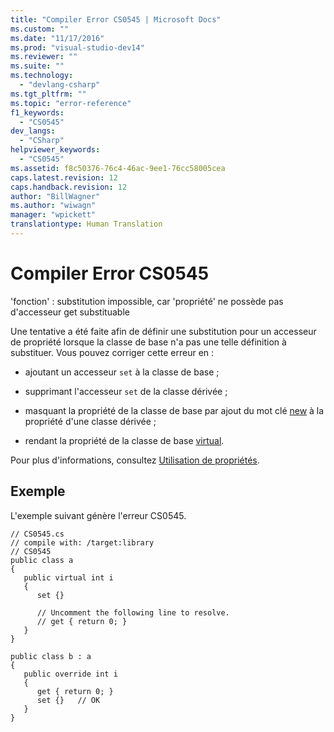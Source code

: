 ```yaml
---
title: "Compiler Error CS0545 | Microsoft Docs"
ms.custom: ""
ms.date: "11/17/2016"
ms.prod: "visual-studio-dev14"
ms.reviewer: ""
ms.suite: ""
ms.technology: 
  - "devlang-csharp"
ms.tgt_pltfrm: ""
ms.topic: "error-reference"
f1_keywords: 
  - "CS0545"
dev_langs: 
  - "CSharp"
helpviewer_keywords: 
  - "CS0545"
ms.assetid: f8c50376-76c4-46ac-9ee1-76cc58005cea
caps.latest.revision: 12
caps.handback.revision: 12
author: "BillWagner"
ms.author: "wiwagn"
manager: "wpickett"
translationtype: Human Translation
---
```

# Compiler Error CS0545
'fonction' : substitution impossible, car 'propriété' ne possède pas d'accesseur get substituable  
  
 Une tentative a été faite afin de définir une substitution pour un accesseur de propriété lorsque la classe de base n'a pas une telle définition à substituer.  Vous pouvez corriger cette erreur en :  
  
-   ajoutant un accesseur `set` à la classe de base ;  
  
-   supprimant l'accesseur `set` de la classe dérivée ;  
  
-   masquant la propriété de la classe de base par ajout du mot clé [new](../../../csharp/language-reference/keywords/new.md) à la propriété d'une classe dérivée ;  
  
-   rendant la propriété de la classe de base [virtual](../../../csharp/language-reference/keywords/virtual.md).  
  
 Pour plus d'informations, consultez [Utilisation de propriétés](../../../csharp/programming-guide/classes-and-structs/using-properties.md).  
  
## Exemple  
 L'exemple suivant génère l'erreur CS0545.  
  
```  
// CS0545.cs  
// compile with: /target:library  
// CS0545  
public class a  
{  
   public virtual int i  
   {  
      set {}  
  
      // Uncomment the following line to resolve.  
      // get { return 0; }  
   }  
}  
  
public class b : a  
{  
   public override int i  
   {  
      get { return 0; }  
      set {}   // OK  
   }  
}  
```